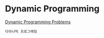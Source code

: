# Dynamic Programming
[Dynamic Programming Problems](https://leetcode.com/tag/dynamic-programming)

```
다이나믹 프로그래밍
```
